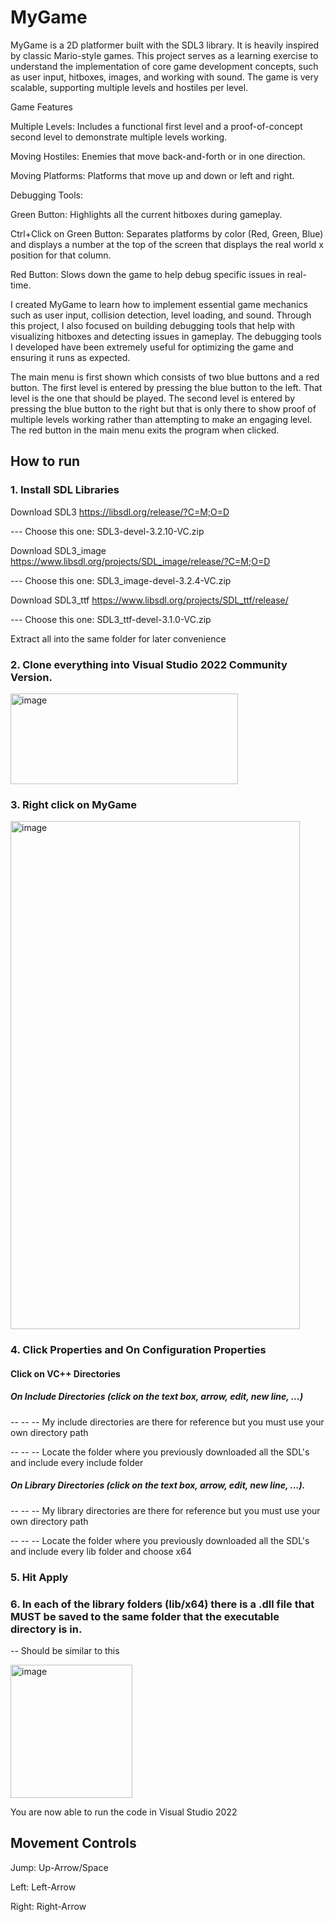 # MyGame
MyGame is a 2D platformer built with the SDL3 library. It is heavily inspired by classic Mario-style games. This project serves as a learning exercise to understand the implementation of core game development concepts, such as user input, hitboxes, images, and working with sound. The game is very scalable, supporting multiple levels and hostiles per level.

Game Features

Multiple Levels: Includes a functional first level and a proof-of-concept second level to demonstrate multiple levels working.

Moving Hostiles: Enemies that move back-and-forth or in one direction.

Moving Platforms: Platforms that move up and down or left and right.

Debugging Tools:

Green Button: Highlights all the current hitboxes during gameplay.

Ctrl+Click on Green Button: Separates platforms by color (Red, Green, Blue) and displays a number at the top of the screen that displays the real world x position for that column. 

Red Button: Slows down the game to help debug specific issues in real-time.

I created MyGame to learn how to implement essential game mechanics such as user input, collision detection, level loading, and sound. Through this project, I also focused on building debugging tools that help with visualizing hitboxes and detecting issues in gameplay. The debugging tools I developed have been extremely useful for optimizing the game and ensuring it runs as expected.

The main menu is first shown which consists of two blue buttons and a red button. The first level is entered by pressing the blue button to the left. That level is the one that should be played. The second level is entered by pressing the blue button to the right but that is only there to show proof of multiple levels working rather than attempting to make an engaging level. The red button in the main menu exits the program when clicked.

## How to run

### 1. Install SDL Libraries

Download SDL3 https://libsdl.org/release/?C=M;O=D

--- Choose this one: SDL3-devel-3.2.10-VC.zip

Download SDL3_image https://www.libsdl.org/projects/SDL_image/release/?C=M;O=D

--- Choose this one: SDL3_image-devel-3.2.4-VC.zip

Download SDL3_ttf https://www.libsdl.org/projects/SDL_ttf/release/

--- Choose this one: SDL3_ttf-devel-3.1.0-VC.zip

Extract all into the same folder for later convenience 

### 2. Clone everything into Visual Studio 2022 Community Version.
<img width="364" height="145" alt="image" src="https://github.com/user-attachments/assets/13693a61-20ba-4257-9d10-75579ca80ac1" />

### 3. Right click on MyGame

<img width="463" height="813" alt="image" src="https://github.com/user-attachments/assets/504d7088-fbc7-45bf-9a04-3b01a989b048" />

### 4. Click Properties and On Configuration Properties

#### Click on VC++ Directories

##### On Include Directories (click on the text box, arrow, edit, new line, ...)
 
-- -- -- My include directories are there for reference but you must use your own directory path
 
-- -- -- Locate the folder where you previously downloaded all the SDL's and include every include folder
 
##### On Library Directories (click on the text box, arrow, edit, new line, ...).
 
-- -- --  My library directories are there for reference but you must use your own directory path
 
-- -- -- Locate the folder where you previously downloaded all the SDL's and include every lib folder and choose x64

### 5. Hit Apply

### 6. In each of the library folders (lib/x64) there is a .dll file that MUST be saved to the same folder that the executable directory is in.

-- Should be similar to this 

<img width="195" height="213" alt="image" src="https://github.com/user-attachments/assets/f37fd50b-0617-4b60-b7d9-43d0e714eaf9" />

You are now able to run the code in Visual Studio 2022

## Movement Controls

Jump: Up-Arrow/Space

Left: Left-Arrow

Right: Right-Arrow

